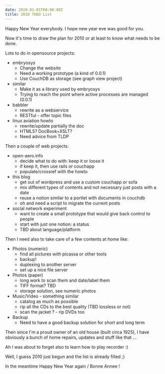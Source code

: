 ```yaml
---
date: 2010-01-01T00:00:00Z
title: 2010 TODO List
---
```


Happy New Year everybody. I hope new year eve was good for you.

Now it's time to draw the plan for 2010 or at least to know what needs to be done.

Lots to do in opensource projects:

* embryosys
  * Change the website
  * Need a working prototype (a kind of 0.0.1)
  * Use CouchDB as storage (see graph view project)
* similar
  * Make it as a library used by embryosys
  * Trying to reach the point where active processes are managed (0.0.1)
* babbler
  * rewrite as a webservice
  * RESTful - offer topic files
* linux aviation howto
  * rewrite/update partially the doc
  * HTML5? DocBook+XSLT?
  * Need advice from TLDP

Then a couple of web projects:

* open-aero.info
  * decide what to do with: keep it or loose it
  * if keep it, then use rails or couchapp
  * populate/crossref with the howto
* this blog
  * get out of wordpress and use a custom couchapp or sofa
  * mix different types of contents and not necessary just posts with a date
  * reuse a notion similar to a portlet with documents in couchdb
  * oh and need a script to migrate the current posts
* social network experiment
  * want to create a small prototype that would give back control to people
  * start with just one notion: a status
  * TBD about language/platform

Then I need also to take care of a few contents at home like:

* Photos (numeric)
  * find all pictures with picassa or other tools
  * backup!
  * duplexing to another server
  * set up a nice file server
* Photos (paper)
  * long work to scan them and date/label them
  * TIFF format? TBD
  * storage solution, see numeric photos
* Music/Video - something similar
  * catalog as much as possible
  * rip all the CDs to the best quality (TBD lossless or not)
  * scan the jacket ? - rip DVDs too
* Backup
  * Need to have a good backup solution for short and long term

Then since I'm a proud owner of an old house (built circa 1925), I have obviously a bunch of home repairs, updates and stuff like that ...

Ah I was about to forget also to learn how to play recorder :)

Well, I guess 2010 just begun and the list is already filled ;)

In the meantime Happy New Year again / Bonne Annee !
